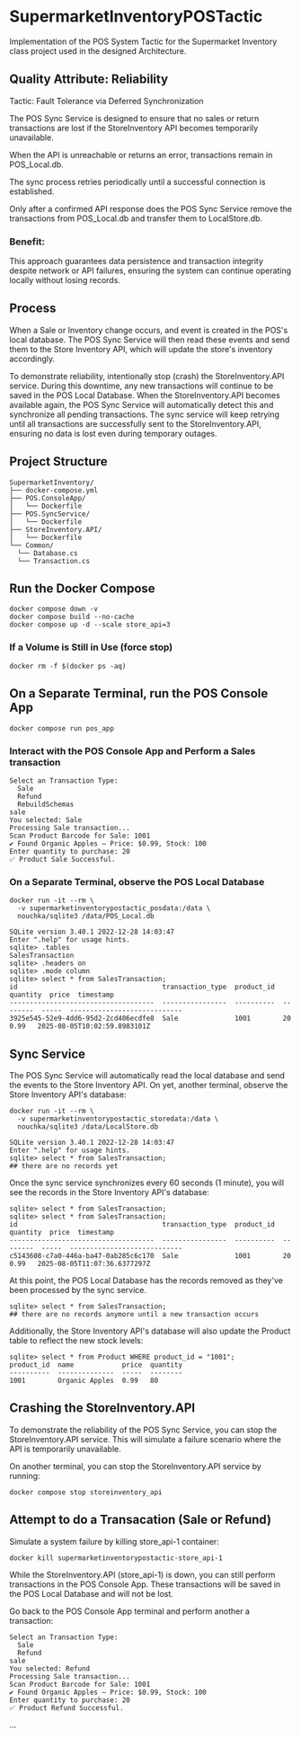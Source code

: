 # SupermarketInventoryPOSTactic
Implementation of the POS System Tactic for the Supermarket Inventory class project used in the designed Architecture. 

## Quality Attribute: Reliability
Tactic: Fault Tolerance via Deferred Synchronization

The POS Sync Service is designed to ensure that no sales or return transactions are lost if the StoreInventory API becomes temporarily unavailable.

When the API is unreachable or returns an error, transactions remain in POS_Local.db.

The sync process retries periodically until a successful connection is established.

Only after a confirmed API response does the POS Sync Service remove the transactions from POS_Local.db and transfer them to LocalStore.db.

### Benefit:
This approach guarantees data persistence and transaction integrity despite network or API failures, ensuring the system can continue operating locally without losing records.

## Process
When a Sale or Inventory change occurs, and event is created in the POS's local database. The POS Sync Service will then read these events and send them to the Store Inventory API, which will update the store's inventory accordingly. 

To demonstrate reliability, intentionally stop (crash) the StoreInventory.API service. During this downtime, any new transactions will continue to be saved in the POS Local Database. When the StoreInventory.API becomes available again, the POS Sync Service will automatically detect this and synchronize all pending transactions. The sync service will keep retrying until all transactions are successfully sent to the StoreInventory.API, ensuring no data is lost even during temporary outages.

## Project Structure

```
SupermarketInventory/
├── docker-compose.yml
├── POS.ConsoleApp/
│   └── Dockerfile
├── POS.SyncService/
│   └── Dockerfile
├── StoreInventory.API/
│   └── Dockerfile
└── Common/
  └── Database.cs
  └── Transaction.cs
```

## Run the Docker Compose
```
docker compose down -v
docker compose build --no-cache
docker compose up -d --scale store_api=3
```

### If a Volume is Still in Use (force stop)
```
docker rm -f $(docker ps -aq)
```

## On a Separate Terminal, run the POS Console App
```
docker compose run pos_app
```

### Interact with the POS Console App and Perform a Sales transaction
```
Select an Transaction Type:
  Sale
  Refund
  RebuildSchemas
sale
You selected: Sale
Processing Sale transaction...
Scan Product Barcode for Sale: 1001
✔️ Found Organic Apples — Price: $0.99, Stock: 100
Enter quantity to purchase: 20
✅ Product Sale Successful.
```

### On a Separate Terminal, observe the POS Local Database
```
docker run -it --rm \
  -v supermarketinventorypostactic_posdata:/data \
  nouchka/sqlite3 /data/POS_Local.db

SQLite version 3.40.1 2022-12-28 14:03:47
Enter ".help" for usage hints.
sqlite> .tables
SalesTransaction
sqlite> .headers on
sqlite> .mode column
sqlite> select * from SalesTransaction;
id                                    transaction_type  product_id  quantity  price  timestamp                   
------------------------------------  ----------------  ----------  --------  -----  ----------------------------
3925e545-52e9-4dd6-95d2-2cd406ecdfe8  Sale              1001        20        0.99   2025-08-05T10:02:59.8983101Z
```

## Sync Service
The POS Sync Service will automatically read the local database and send the events to the Store Inventory API.
On yet, another terminal, observe the Store Inventory API's database:
```
docker run -it --rm \
  -v supermarketinventorypostactic_storedata:/data \
  nouchka/sqlite3 /data/LocalStore.db

SQLite version 3.40.1 2022-12-28 14:03:47
Enter ".help" for usage hints.
sqlite> select * from SalesTransaction;
## there are no records yet
```

Once the sync service synchronizes every 60 seconds (1 minute), you will see the records in the Store Inventory API's database:
```
sqlite> select * from SalesTransaction;
sqlite> select * from SalesTransaction;
id                                    transaction_type  product_id  quantity  price  timestamp                   
------------------------------------  ----------------  ----------  --------  -----  ----------------------------
c5143608-c7a0-446a-ba47-0ab285c6c170  Sale              1001        20        0.99   2025-08-05T11:07:36.6377297Z
```
At this point, the POS Local Database has the records removed as they've been processed by the sync service.
```
sqlite> select * from SalesTransaction;
## there are no records anymore until a new transaction occurs
```

Additionally, the Store Inventory API's database will also update the Product table to reflect the new stock levels:
```
sqlite> select * from Product WHERE product_id = "1001";
product_id  name            price  quantity
----------  --------------  -----  --------
1001        Organic Apples  0.99   80 
```

## Crashing the StoreInventory.API
To demonstrate the reliability of the POS Sync Service, you can stop the StoreInventory.API service. This will simulate a failure scenario where the API is temporarily unavailable.

On another terminal, you can stop the StoreInventory.API service by running:
```
docker compose stop storeinventory_api
``` 

## Attempt to do a Transacation (Sale or Refund)
Simulate a system failure by killing store_api-1 container:
```
docker kill supermarketinventorypostactic-store_api-1
```

While the StoreInventory.API (store_api-1) is down, you can still perform transactions in the POS Console App.
These transactions will be saved in the POS Local Database and will not be lost.

Go back to the POS Console App terminal and perform another a transaction:
```
Select an Transaction Type:
  Sale
  Refund
sale
You selected: Refund
Processing Sale transaction...
Scan Product Barcode for Sale: 1001
✔️ Found Organic Apples — Price: $0.99, Stock: 100
Enter quantity to purchase: 20
✅ Product Refund Successful.
```
...